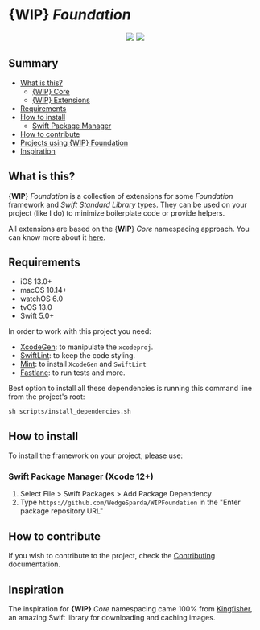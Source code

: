 # {**WIP**} *Foundation*

<div align="center">

<a href="https://github.com/WedgeSparda/WIPFoundation/actions?query=workflow%3ATests"><img src="https://github.com/WedgeSparda/WIPFoundation/workflows/Tests/badge.svg"/></a>
<a href="https://swift.org/package-manager/"><img src="https://img.shields.io/badge/SPM-supported-orange.svg?style=flat"/></a>
</div>

## Summary
* [What is this?](#what-is-this)
  * [{WIP} Core](docs/WIPCore.md)
  * [{WIP} Extensions](docs/WIPExtensions.md)
* [Requirements](#requirement)
* [How to install](#how-to-install)
  * [Swift Package Manager](#swift-package-manager)
* [How to contribute](#how-to-contribute)
* [Projects using {WIP} Foundation](#projects-using-wip-foundation)
* [Inspiration](#inspiration)

## What is this?

{**WIP**} *Foundation* is a collection of extensions for some *Foundation* framework and *Swift Standard Library* types. They can be used on your project (like I do) to minimize boilerplate code or provide helpers.

All extensions are based on the {**WIP**} *Core* namespacing approach. You can know more about it [here](docs/WIPCore.md).

## Requirements
+ iOS 13.0+ 
+ macOS 10.14+
+ watchOS 6.0
+ tvOS 13.0
+ Swift 5.0+ 


In order to work with this project you need:

- [XcodeGen](https://github.com/yonaskolb/XcodeGen): to manipulate the `xcodeproj`.
- [SwiftLint](https://github.com/realm/SwiftLint): to keep the code styling.
- [Mint](https://github.com/yonaskolb/Mint): to install `XcodeGen` and `SwiftLint`
- [Fastlane](https://fastlane.tools/): to run tests and more.


Best option to install all these dependencies is running this command line from the project's root:
```
sh scripts/install_dependencies.sh
```

## How to install

To install the framework on your project, please use:

### Swift Package Manager (Xcode 12+)

1. Select File > Swift Packages > Add Package Dependency
2. Type `https://github.com/WedgeSparda/WIPFoundation` in the "Enter package repository URL"

## How to contribute

If you wish to contribute to the project, check the [Contributing](CONTRIBUTING.md) documentation.

## Inspiration

The inspiration for **{WIP}** *Core* namespacing came 100% from [Kingfisher](https://github.com/onevcat/Kingfisher), an amazing Swift library for downloading and caching images.

